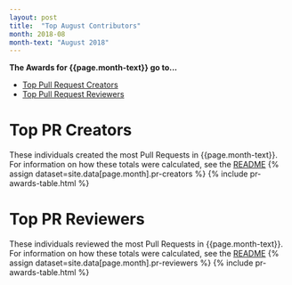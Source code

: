 ```yaml
---
layout: post
title:  "Top August Contributors"
month: 2018-08
month-text: "August 2018"
---
```


**The Awards for {{page.month-text}} go to...**

* [Top Pull Request Creators](#top-pr-creators)
* [Top Pull Request Reviewers](#top-pr-reviewers)

# Top PR Creators
These individuals created the most Pull Requests in {{page.month-text}}. For information on how these totals were calculated, see the [README](README.md)
{% assign dataset=site.data[page.month].pr-creators %}
{% include pr-awards-table.html %}

# Top PR Reviewers
These individuals reviewed the most Pull Requests in {{page.month-text}}. For information on how these totals were calculated, see the [README](README.md)
{% assign dataset=site.data[page.month].pr-reviewers %}
{% include pr-awards-table.html %}
